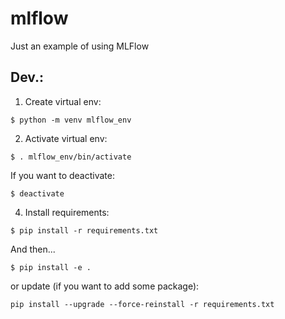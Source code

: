 # mlflow
 Just an example of using MLFlow

## Dev.:

1. Create virtual env:

```
$ python -m venv mlflow_env
```

2. Activate virtual env:

```
$ . mlflow_env/bin/activate
```

If you want to deactivate:

```
$ deactivate
```

4. Install requirements:

```
$ pip install -r requirements.txt
```

And then...

```
$ pip install -e .
```


or update (if you want to add some package):

```
pip install --upgrade --force-reinstall -r requirements.txt
```
